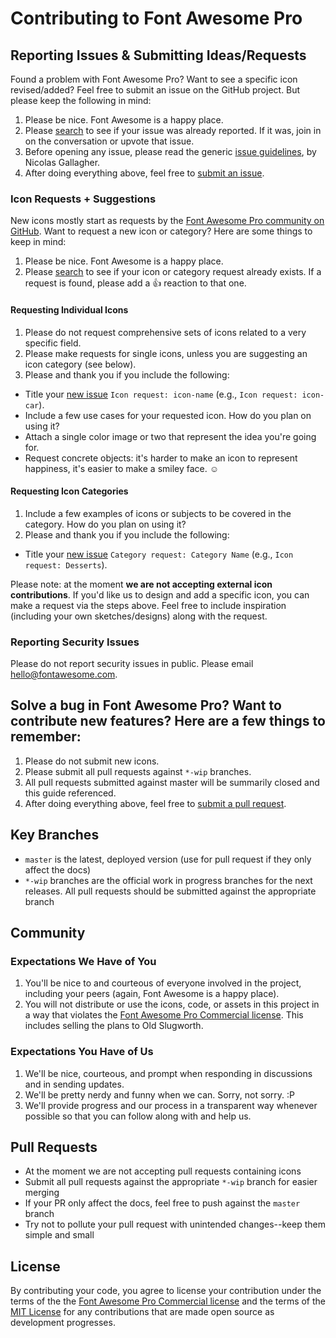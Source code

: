 # Contributing to Font Awesome Pro


## Reporting Issues & Submitting Ideas/Requests
Found a problem with Font Awesome Pro? Want to see a specific icon revised/added? Feel free to submit an issue on the GitHub project. But please keep the following in mind:

1. Please be nice. Font Awesome is a happy place.
2. Please [search](https://github.com/FortAwesome/Font-Awesome-Pro/search?type=Issues) to see if your issue was already reported. If it was, join in on the conversation or upvote that issue.
3. Before opening any issue, please read the generic [issue guidelines](https://github.com/necolas/issue-guidelines), by Nicolas Gallagher.
4. After doing everything above, feel free to [submit an issue](https://github.com/FortAwesome/Font-Awesome-Pro/issues/new).

### Icon Requests + Suggestions
New icons mostly start as requests by the [Font Awesome Pro community on GitHub](../../issues). Want to request a new icon or category? Here are some things to keep in mind:

1. Please be nice. Font Awesome is a happy place.
3. Please [search](../../search?type=Issues) to see if your icon or category request already exists. If a request is found, please add a 👍 reaction to that one.

#### Requesting Individual Icons
1. Please do not request comprehensive sets of icons related to a very specific field.
2. Please make requests for single icons, unless you are suggesting an icon category (see below).
3. Please and thank you if you include the following:
  - Title your [new issue](../../issues/new?title=Icon%20Request:%20icon-) `Icon request: icon-name` (e.g., `Icon request: icon-car`).
  - Include a few use cases for your requested icon. How do you plan on using it?
  - Attach a single color image or two that represent the idea you're going for.
  - Request concrete objects: it's harder to make an icon to represent happiness, it's easier to make a smiley face. ☺

#### Requesting Icon Categories
1. Include a few examples of icons or subjects to be covered in the category. How do you plan on using it?
2. Please and thank you if you include the following:
  - Title your [new issue](../../issues/new?title=Category%20Request:%20) `Category request: Category Name` (e.g., `Icon request: Desserts`).

Please note: at the moment **we are not accepting external icon contributions**. If you'd like us to design and add a specific icon, you can make a request via the steps above. Feel free to include inspiration (including your own sketches/designs) along with the request.

### Reporting Security Issues
Please do not report security issues in public. Please email hello@fontawesome.com.

## Solve a bug in Font Awesome Pro? Want to contribute new features? Here are a few things to remember:

1. Please do not submit new icons.
2. Please submit all pull requests against `*-wip` branches.
3. All pull requests submitted against master will be summarily closed and this guide referenced.
4. After doing everything above, feel free to [submit a pull request](https://github.com/FortAwesome/Font-Awesome-Pro/issues/new).

## Key Branches
- `master` is the latest, deployed version (use for pull request if they only affect the docs)
- `*-wip` branches are the official work in progress branches for the next releases. All pull requests should be submitted against the appropriate branch

## Community

### Expectations We Have of You

1. You'll be nice to and courteous of everyone involved in the project, including your peers (again, Font Awesome is a happy place).
2. You will not distribute or use the icons, code, or assets in this project in a way that violates the [Font Awesome Pro Commercial license](https://github.com/FortAwesome/Font-Awesome-Pro/blob/master/LICENSE.md). This includes selling the plans to Old Slugworth.

### Expectations You Have of Us

1. We'll be nice, courteous, and prompt when responding in discussions and in sending updates.
2. We'll be pretty nerdy and funny when we can. Sorry, not sorry. :P
3. We'll provide progress and our process in a transparent way whenever possible so that you can follow along with and help us.

## Pull Requests
- At the moment we are not accepting pull requests containing icons
- Submit all pull requests against the appropriate `*-wip` branch for easier merging
- If your PR only affect the docs, feel free to push against the `master` branch
- Try not to pollute your pull request with unintended changes--keep them simple and small


## License
By contributing your code, you agree to license your contribution under the terms of the the [Font Awesome Pro Commercial license](https://github.com/FortAwesome/Font-Awesome-Pro/blob/master/LICENSE.md) and the terms of the [MIT License](http://opensource.org/licenses/mit-license.html) for any contributions that are made open source as development progresses.
